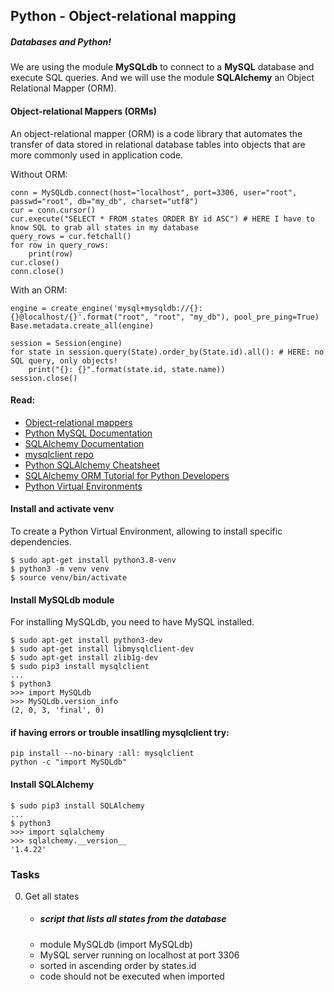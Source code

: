 ## Python - Object-relational mapping

##### Databases and Python!

We are using the module __MySQLdb__ to connect to a __MySQL__ database and execute SQL queries.
And we will use the module __SQLAlchemy__ an Object Relational Mapper (ORM).


#### Object-relational Mappers (ORMs)

An object-relational mapper (ORM) is a code library that automates the transfer of data stored in relational database tables into objects that are more commonly used in application code.

Without ORM:
```
conn = MySQLdb.connect(host="localhost", port=3306, user="root", passwd="root", db="my_db", charset="utf8")
cur = conn.cursor()
cur.execute("SELECT * FROM states ORDER BY id ASC") # HERE I have to know SQL to grab all states in my database
query_rows = cur.fetchall()
for row in query_rows:
    print(row)
cur.close()
conn.close()
```
With an ORM:
```
engine = create_engine('mysql+mysqldb://{}:{}@localhost/{}'.format("root", "root", "my_db"), pool_pre_ping=True)
Base.metadata.create_all(engine)

session = Session(engine)
for state in session.query(State).order_by(State.id).all(): # HERE: no SQL query, only objects!
    print("{}: {}".format(state.id, state.name))
session.close()
```

#### Read:
- [Object-relational mappers](https://www.fullstackpython.com/object-relational-mappers-orms.html)
- [Python MySQL Documentation](https://www.mikusa.com/python-mysql-docs/index.html)
- [SQLAlchemy Documentation](https://docs.sqlalchemy.org/en/13/orm/tutorial.html)
- [mysqlclient repo](https://github.com/PyMySQL/mysqlclient#install)
- [Python SQLAlchemy Cheatsheet](https://www.pythonsheets.com/notes/python-sqlalchemy.html)
- [SQLAlchemy ORM Tutorial for Python Developers](https://auth0.com/blog/sqlalchemy-orm-tutorial-for-python-developers/)
- [Python Virtual Environments](https://realpython.com/python-virtual-environments-a-primer/)

#### Install and activate venv

To create a Python Virtual Environment, allowing to install specific dependencies.
```
$ sudo apt-get install python3.8-venv
$ python3 -m venv venv
$ source venv/bin/activate
```

#### Install MySQLdb module

For installing MySQLdb, you need to have MySQL installed.
```
$ sudo apt-get install python3-dev
$ sudo apt-get install libmysqlclient-dev
$ sudo apt-get install zlib1g-dev
$ sudo pip3 install mysqlclient
...
$ python3
>>> import MySQLdb
>>> MySQLdb.version_info 
(2, 0, 3, 'final', 0)
```
#### if having errors or trouble insatlling mysqlclient try:
```
pip install --no-binary :all: mysqlclient
python -c "import MySQLdb"
```
#### Install SQLAlchemy
```
$ sudo pip3 install SQLAlchemy
...
$ python3
>>> import sqlalchemy
>>> sqlalchemy.__version__ 
'1.4.22'
```

### Tasks

0. Get all states 
	- ##### script that lists all states from the database
	- module MySQLdb (import MySQLdb)
	- MySQL server running on localhost at port 3306
	- sorted in ascending order by states.id
	- code should not be executed when imported

